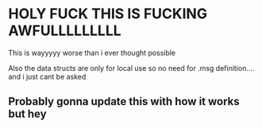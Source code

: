 # HOLY FUCK THIS IS FUCKING AWFULLLLLLLLL

This is wayyyyy worse than i ever thought possible

Also the data structs are only for local use so no need for .msg definition.... and i just cant be asked


## Probably gonna update this with how it works but hey
